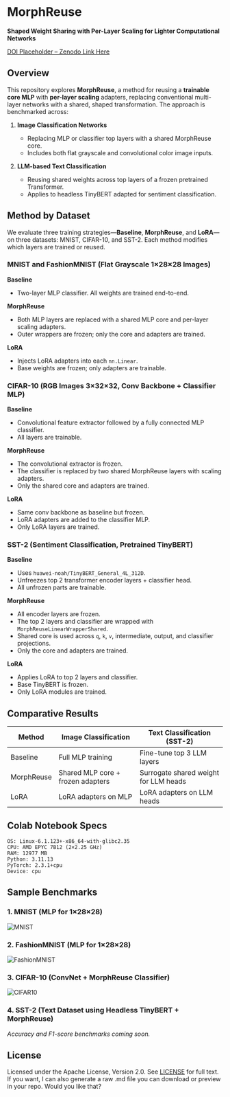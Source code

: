 # MorphReuse

**Shaped Weight Sharing with Per-Layer Scaling for Lighter Computational Networks**  

[DOI Placeholder – Zenodo Link Here](https://zenodo.org)


## Overview

This repository explores **MorphReuse**, a method for reusing a **trainable core MLP** with **per-layer scaling** adapters, replacing conventional multi-layer networks with a shared, shaped transformation. The approach is benchmarked across:

1. **Image Classification Networks**  
   - Replacing MLP or classifier top layers with a shared MorphReuse core.  
   - Includes both flat grayscale and convolutional color image inputs.

2. **LLM-based Text Classification**  
   - Reusing shared weights across top layers of a frozen pretrained Transformer.  
   - Applies to headless TinyBERT adapted for sentiment classification.



## Method by Dataset

We evaluate three training strategies—**Baseline**, **MorphReuse**, and **LoRA**—on three datasets: MNIST, CIFAR-10, and SST-2. Each method modifies which layers are trained or reused.

### MNIST and FashionMNIST (Flat Grayscale 1×28×28 Images)

**Baseline**  
- Two-layer MLP classifier. All weights are trained end-to-end.

**MorphReuse**  
- Both MLP layers are replaced with a shared MLP core and per-layer scaling adapters.  
- Outer wrappers are frozen; only the core and adapters are trained.

**LoRA**  
- Injects LoRA adapters into each `nn.Linear`.  
- Base weights are frozen; only adapters are trainable.


### CIFAR-10 (RGB Images 3×32×32, Conv Backbone + Classifier MLP)

**Baseline**  
- Convolutional feature extractor followed by a fully connected MLP classifier.  
- All layers are trainable.

**MorphReuse**  
- The convolutional extractor is frozen.  
- The classifier is replaced by two shared MorphReuse layers with scaling adapters.  
- Only the shared core and adapters are trained.

**LoRA**  
- Same conv backbone as baseline but frozen.  
- LoRA adapters are added to the classifier MLP.  
- Only LoRA layers are trained.



### SST-2 (Sentiment Classification, Pretrained TinyBERT)

**Baseline**  
- Uses `huawei-noah/TinyBERT_General_4L_312D`.  
- Unfreezes top 2 transformer encoder layers + classifier head.  
- All unfrozen parts are trainable.

**MorphReuse**  
- All encoder layers are frozen.  
- The top 2 layers and classifier are wrapped with `MorphReuseLinearWrapperShared`.  
- Shared core is used across `q`, `k`, `v`, intermediate, output, and classifier projections.  
- Only the core and adapters are trained.

**LoRA**  
- Applies LoRA to top 2 layers and classifier.  
- Base TinyBERT is frozen.  
- Only LoRA modules are trained.



## Comparative Results

| Method      | Image Classification      | Text Classification (SST-2)          |
|-------------|---------------------------|-------------------------------------|
| Baseline    | Full MLP training         | Fine-tune top 3 LLM layers          |
| MorphReuse  | Shared MLP core + frozen adapters| Surrogate shared weight for LLM heads |
| LoRA        | LoRA adapters on MLP      | LoRA adapters on LLM heads           |



## Colab Notebook Specs
```
OS: Linux-6.1.123+-x86_64-with-glibc2.35
CPU: AMD EPYC 7B12 (2×2.25 GHz)
RAM: 12977 MB
Python: 3.11.13
PyTorch: 2.3.1+cpu
Device: cpu
```

## Sample Benchmarks

### 1. MNIST (MLP for 1×28×28)

![MNIST](https://github.com/user-attachments/assets/cad4d968-fb9c-4e25-97fd-1e5d548e65f1)


### 2. FashionMNIST (MLP for 1×28×28)

![FashionMNIST](https://github.com/user-attachments/assets/26d71ee7-845f-4dc3-8f87-71d4bf74799e)



### 3. CIFAR-10 (ConvNet + MorphReuse Classifier)

![CIFAR10](https://github.com/user-attachments/assets/b4c876d2-8cf4-4cb0-828b-1c5132330f10)


### 4. SST-2 (Text Dataset using Headless TinyBERT + MorphReuse)

*Accuracy and F1-score benchmarks coming soon.*



## License

Licensed under the Apache License, Version 2.0. See [LICENSE](LICENSE) for full text.
If you want, I can also generate a raw .md file you can download or preview in your repo. Would you like that?
